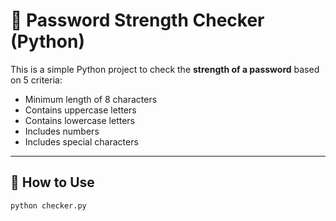 # 🔐 Password Strength Checker (Python)

This is a simple Python project to check the **strength of a password** based on 5 criteria:

- Minimum length of 8 characters
- Contains uppercase letters
- Contains lowercase letters
- Includes numbers
- Includes special characters

---

## 🚀 How to Use

```bash
python checker.py
